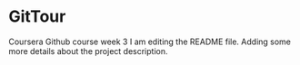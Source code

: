# GitTour
Coursera Github course week 3
I am editing the README file. Adding some more details about the project description.
